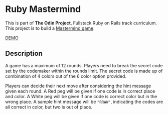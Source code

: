 # Ruby Mastermind
This is part of **The Odin Project**, Fullstack Ruby on Rails track curriculum. This project is to build a [Mastermind game](https://en.wikipedia.org/wiki/Mastermind_(board_game)).

[DEMO](https://replit.com/join/cnppfygy-ganthology)
## Description
A game has a maximum of 12 rounds. Players need to break the secret code set by the codemaker within the rounds limit. The secret code is made up of combination of 4 colors out of the 6 color option provided. 

Players can decide their next move after considering the hint message given each round. A Red peg will be given if one code is in correct place and color. A White peg will be given if one code is correct color but in the wrong place. A sample hint message will be ```"RRWW"```, indicating the codes are all correct in color, but two is out of place.
